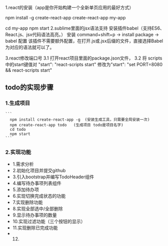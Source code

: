1.react的安装（app是你开始构建一个全新单页应用的最好方式）

  npm install -g create-react-app
  create-react-app my-app

  cd my-app
  npm start
2.sublime里面的jsx语法支持
  安装插件babel（支持ES6、React.js、jsx代码语法高亮。）
  安装  command+shift+p -> install package -> babel
  配置  该插件不需要额外配置，在打开.js或.jsx后缀的文件，直接选择Babel为对应的语法就可以了。

3.react修改端口号
  3.1 打开react项目里面的package.json文件，
  3.2 将 scripts中的start键值对 "start": "react-scripts start"  修改为"start": "set PORT=8080 && react-scripts start"

  ## todo的实现步骤
  ### 1.生成项目
    ```
      npm install create-react-app -g  (安装生成工具，只需要全局安装一次)
      npm create-react-app todo   (生成项目 todo是项目名字)
      cd todo
      npm start
    ```
  ### 2.实现功能
  - 1.需求分析
  - 2.初始化项目并提交github
  - 3.引入bootstrap并编写TodoHeader组件
  - 4.编写待办事项列表组件
  - 5.添加待办项
  - 6.实现切换完成状态的功能
  - 7.实现删除功能
  - 8.实现全部选中/全部删除
  - 9.显示待办事项的数量
  - 10.实现过滤功能（三个按钮的显示）
  - 11.实现删除已完成功能
  - 12.
